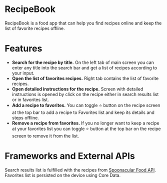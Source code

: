 # RecipeBook
RecipeBook is a food app that can help you find recipes online and keep the list of favorite recipes offline.

# Features
* **Search for the recipe by title.** On the left tab of main screen you can enter any title into the search bar and get a list of recipes according to your input.
* **Open the list of favorites recipes.** Right tab contains the list of favorite recipes.
* **Open detailed instructions for the recipe.** Screen with detailed instructions is opened by click on the recipe either in search results list or in favorites list.
* **Add a recipe to favorites.** You can toggle :star: button on the recipe screen at the top bar to add a recipe to Favorites list and keep its details and steps offline.
* **Remove a recipe from favorites.** If you no longer want to keep a recipe at your favorites list you can toggle :star: button at the top bar on the recipe screen to remove it from the list.

# Frameworks and External APIs
Search results list is fulfilled with the recipes from [Spoonacular Food API](https://spoonacular.com/food-api).
Favorites list is persisted on the device using Core Data.
